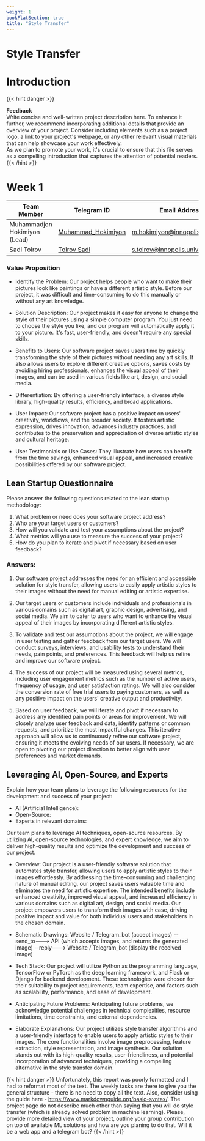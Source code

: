 ```yaml
---
weight: 1
bookFlatSection: true
title: "Style Transfer"
---
```

# **Style Transfer**
# **Introduction**

{{< hint danger >}}

**Feedback**  
Write concise and well-written project description here. To enhance it further, we recommend incorporating additional details that provide an overview of your project. Consider including elements such as a project logo, a link to your project's webpage, or any other relevant visual materials that can help showcase your work effectively.  
As we plan to promote your work, it's crucial to ensure that this file serves as a compelling introduction that captures the attention of potential readers. 
{{< /hint >}}

# Week 1

| Team Member            | Telegram ID   | Email Address       |
|------------------------|---------------|---------------------|
| Muhammadjon Hokimiyon (Lead)          | [Muhammad_Hokimiyon](https://t.me/Muhammad_Hokimiyon) | m.hokimiyon@innopolis.university     |
| Sadi Toirov          | [Toirov Sadi](https://t.me/Toirov_Sadi) | s.toirov@innopolis.university     |


### **Value Proposition**

- Identify the Problem:
Our project helps people who want to make their pictures look like paintings or have a different artistic style. Before our project, it was difficult and time-consuming to do this manually or without any art knowledge.

- Solution Description:
Our project makes it easy for anyone to change the style of their pictures using a simple computer program. You just need to choose the style you like, and our program will automatically apply it to your picture. It's fast, user-friendly, and doesn't require any special skills.

- Benefits to Users:
Our software project saves users time by quickly transforming the style of their pictures without needing any art skills. It also allows users to explore different creative options, saves costs by avoiding hiring professionals, enhances the visual appeal of their images, and can be used in various fields like art, design, and social media.

- Differentiation:
By offering a user-friendly interface, a diverse style library, high-quality results, efficiency, and broad applications.

- User Impact:
Our software project has a positive impact on users' creativity, workflows, and the broader society. It fosters artistic expression, drives innovation, advances industry practices, and contributes to the preservation and appreciation of diverse artistic styles and cultural heritage.

- User Testimonials or Use Cases:
They illustrate how users can benefit from the time savings, enhanced visual appeal, and increased creative possibilities offered by our software project.


## **Lean Startup Questionnaire**

Please answer the following questions related to the lean startup methodology:

1. What problem or need does your software project address?
2. Who are your target users or customers?
3. How will you validate and test your assumptions about the project?
4. What metrics will you use to measure the success of your project?
5. How do you plan to iterate and pivot if necessary based on user feedback?

### Answers: 

1. Our software project addresses the need for an efficient and accessible solution for style transfer, allowing users to easily apply artistic styles to their images without the need for manual editing or artistic expertise.

2. Our target users or customers include individuals and professionals in various domains such as digital art, graphic design, advertising, and social media. We aim to cater to users who want to enhance the visual appeal of their images by incorporating different artistic styles.

3. To validate and test our assumptions about the project, we will engage in user testing and gather feedback from our target users. We will conduct surveys, interviews, and usability tests to understand their needs, pain points, and preferences. This feedback will help us refine and improve our software project.

4. The success of our project will be measured using several metrics, including user engagement metrics such as the number of active users, frequency of usage, and user satisfaction ratings. We will also consider the conversion rate of free trial users to paying customers, as well as any positive impact on the users' creative output and productivity.

5. Based on user feedback, we will iterate and pivot if necessary to address any identified pain points or areas for improvement. We will closely analyze user feedback and data, identify patterns or common requests, and prioritize the most impactful changes. This iterative approach will allow us to continuously refine our software project, ensuring it meets the evolving needs of our users. If necessary, we are open to pivoting our project direction to better align with user preferences and market demands.


## **Leveraging AI, Open-Source, and Experts**

Explain how your team plans to leverage the following resources for the development and success of your project:

- AI (Artificial Intelligence):
- Open-Source:
- Experts in relevant domains:

Our team plans to leverage AI techniques, open-source resources. By utilizing AI, open-source technologies, and expert knowledge, we aim to deliver high-quality results and optimize the development and success of our project.


- Overview:
Our project is a user-friendly software solution that automates style transfer, allowing users to apply artistic styles to their images effortlessly. By addressing the time-consuming and challenging nature of manual editing, our project saves users valuable time and eliminates the need for artistic expertise. The intended benefits include enhanced creativity, improved visual appeal, and increased efficiency in various domains such as digital art, design, and social media. Our project empowers users to transform their images with ease, driving positive impact and value for both individual users and stakeholders in the chosen domain.

- Schematic Drawings: Website / Telegram_bot (accept images) --send_to---> API (which accepts images, and returns the generated image) --reply---> Website / Telegram_bot (display the received image)

- Tech Stack:
Our project will utilize Python as the programming language, TensorFlow or PyTorch as the deep learning framework, and Flask or Django for backend development. These technologies were chosen for their suitability to project requirements, team expertise, and factors such as scalability, performance, and ease of development.


- Anticipating Future Problems:
Anticipating future problems, we acknowledge potential challenges in technical complexities, resource limitations, time constraints, and external dependencies.

- Elaborate Explanations:
Our project utilizes style transfer algorithms and a user-friendly interface to enable users to apply artistic styles to their images. The core functionalities involve image preprocessing, feature extraction, style representation, and image synthesis. Our solution stands out with its high-quality results, user-friendliness, and potential incorporation of advanced techniques, providing a compelling alternative in the style transfer domain.

{{< hint danger >}}
Unfortunately, this report was poorly formatted and I had to reformat most of the text. The weekly tasks are there to give you the general structure - there is no need to copy all the text. Also, consider using the guide here -  https://www.markdownguide.org/basic-syntax/. The project page do not describe much other than saying that you will do style transfer (which is already solved problem in machine learning). Please, provide more detailed view of your project, outline your group contribution on top of available ML solutions and how are you planing to do that. Will it be a web app and a telegram bot?
{{< /hint >}}